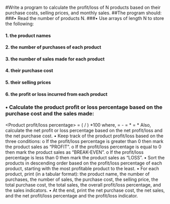 #Write a program to calculate the profit/loss of N products based on their purchase costs, selling prices, and monthly sales.
##The program should:
###• Read the number of products N.
###• Use arrays of length N to store the following:
####  1. the product names
####  2. the number of purchases of each product
####  3. the number of sales made for each product
####  4. their purchase cost
####  5. their selling prices
####  6. the profit or loss incurred from each product
### • Calculate the product profit or loss percentage based on the purchase cost and the sales made:
 <Product profit/loss percentage> = 
 (<Product Profit or Loss> / <Total product purchase cost>) *100
where,
<Product Profit or Loss>
= <Total product sales> - <Total product purchase cost>
<Total product purchase cost>
= <purchase cost of each product> * <number of products purchased>
<Total product sales>
= <selling price of each product> * <number of products sold>
Also, calculate the net profit or loss percentage based on the net profit/loss and the net purchase cost.
• Keep track of the product profit/loss based on the three conditions:
o If the profit/loss percentage is greater than 0 then mark the product sales as “PROFIT”.
o If the profit/loss percentage is equal to 0 then mark the product sales as “BREAK-EVEN”.
o If the profit/loss percentage is less than 0 then mark the product sales as “LOSS”.
• Sort the products in descending order based on the profit/loss percentage of each product, starting with the
most profitable product to the least.
• For each product, print (in a tabular format): the product name, the number of purchases, the number of
sales, the purchase cost, the selling price, the total purchase cost, the total sales, the overall profit/loss
percentage, and the sales indicators.
• At the end, print the net purchase cost, the net sales, and the net profit/loss percentage and the profit/loss
indicator.